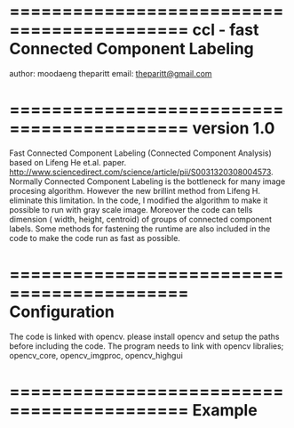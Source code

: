 ===========================================
ccl - fast Connected Component Labeling
===========================================

author: moodaeng theparitt
email:  theparitt@gmail.com


===========================================
                version 1.0
===========================================
Fast Connected Component Labeling (Connected Component Analysis) based on Lifeng He et.al. paper. http://www.sciencedirect.com/science/article/pii/S0031320308004573. Normally Connected Component Labeling is the bottleneck for many image procesing algorithm. However the new brillint method from Lifeng H. eliminate this limitation. 
     In the code, I modified the algorithm to make it possible to run with gray scale image. Moreover the code can tells dimension ( width, height, centroid) of  groups of connected component labels. Some methods for fastening the runtime are also included in the code to make the code run as fast as possible.
     
     

===========================================
             Configuration
===========================================
The code is linked with opencv. please install opencv and setup the paths before including the code. 
The program needs to link with opencv libralies; opencv_core, opencv_imgproc, opencv_highgui
     
     
     
     

===========================================
               Example
===========================================

